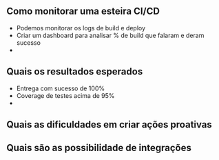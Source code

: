 
## Como monitorar uma esteira CI/CD

- Podemos monitorar os logs de build e deploy
- Criar um dashboard para analisar % de build que falaram e deram sucesso
- 

## Quais os resultados esperados

- Entrega com sucesso de 100%
- Coverage de testes acima de 95%
- 

## Quais as dificuldades em criar ações proativas


## Quais são as possibilidade de integrações